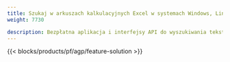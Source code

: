 ```yaml
---
title: Szukaj w arkuszach kalkulacyjnych Excel w systemach Windows, Linux i macOS 
weight: 7730

description: Bezpłatna aplikacja i interfejsy API do wyszukiwania tekstu w plikach XLS, XLSX i ODS
---
```

{{< blocks/products/pf/agp/feature-solution >}} 

